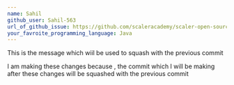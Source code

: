 ```yaml
---
name: Sahil
github_user: Sahil-563
url_of_github_issue: https://github.com/scaleracademy/scaler-open-source-september-challenge/issues/195
your_favroite_programming_language: Java
---
```


This is the message which wiil be used to squash with the previous commit

I am making these changes because , the commit which I will be making after these changes will be squashed with the previous commit